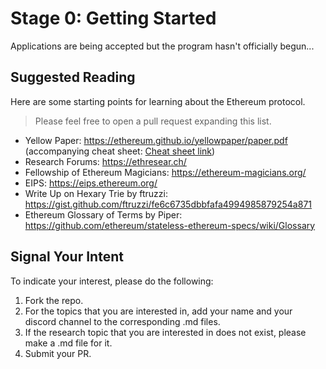 # Stage 0: Getting Started

Applications are being accepted but the program hasn't officially begun...


## Suggested Reading

Here are some starting points for learning about the Ethereum protocol.

> Please feel free to open a pull request expanding this list.

- Yellow Paper: https://ethereum.github.io/yellowpaper/paper.pdf  (accompanying cheat sheet: [Cheat sheet link](https://github.com/benjaminion/YellowPaper_CheatSheet/blob/master/YPCheatSheet.pdf))
- Research Forums: https://ethresear.ch/
- Fellowship of Ethereum Magicians: https://ethereum-magicians.org/
- EIPS: https://eips.ethereum.org/
- Write Up on Hexary Trie by ftruzzi: https://gist.github.com/ftruzzi/fe6c6735dbbfafa4994985879254a871
- Ethereum Glossary of Terms by Piper: https://github.com/ethereum/stateless-ethereum-specs/wiki/Glossary

## Signal Your Intent

To indicate your interest, please do the following:

1. Fork the repo.
2. For the topics that you are interested in, add your name and your discord channel to the corresponding .md files.
3. If the research topic that you are interested in does not exist, please make a .md file for it.
4. Submit your PR.
